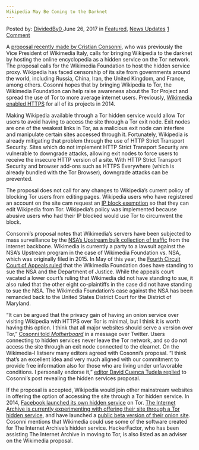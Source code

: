 ```yaml
---
Wikipedia May Be Coming to the Darknet
---
```

<article class="post-listing post-20909 post type-post status-publish format-standard has-post-thumbnail hentry category-deepdot-news category-news-updates tag-coming tag-darknet tag-wikipedia">
    <div class="post-inner">
    <p class="post-meta">
    <span>Posted by: <a href="https://www.deepdotweb.com/author/dividedby0/" title="">DividedBy0 </a></span>
    <span>June 26, 2017</span>
    <span>in <a href="https://www.deepdotweb.com/category/deepdot-news/" rel="category tag">Featured</a>, <a href="https://www.deepdotweb.com/category/news-updates/" rel="category tag">News Updates</a></span>
    <span><a href="https://www.deepdotweb.com/2017/06/26/wikipedia-may-coming-darknet/#comments">1 Comment</a></span>
    </p>
    <div class="clear"></div>
    <div class="entry">
    <p>A <a href="https://meta.wikimedia.org/wiki/Grants:IdeaLab/A_Tor_Onion_Service_for_Wikipedia">proposal recently made by Cristian Consonni</a>, who was previously the Vice President of Wikimedia Italy, calls for bringing Wikipedia to the darknet by hosting the online encyclopedia as a hidden service on the Tor network. The proposal calls for the Wikimedia Foundation to host the hidden service proxy. Wikipedia has faced censorship of its site from governments around the world, including Russia, China, Iran, the United Kingdom, and France, among others. Cosonni hopes that by bringing Wikipedia to Tor, the Wikimedia Foundation can help raise awareness about the Tor Project and spread the use of Tor to more average internet users. Previously, <a href="https://policy.wikimedia.org/stopsurveillance/">Wikimedia enabled HTTPS</a> for all of its projects in 2014.</p>
    <p>Making Wikipedia available through a Tor hidden service would allow Tor users to avoid having to access the site through a Tor exit node. Exit nodes are one of the weakest links in Tor, as a malicious exit node can interfere and manipulate certain sites accessed through it. Fortunately, Wikipedia is already mitigating that problem through the use of HTTP Strict Transport Security. Sites which do not implement HTTP Strict Transport Security are vulnerable to downgrade attacks, allowing exit nodes to force users to receive the insecure HTTP version of a site. With HTTP Strict Transport Security and browser add-ons such as HTTPS Everywhere (which is already bundled with the Tor Browser), downgrade attacks can be prevented.</p>
    <p>The proposal does not call for any changes to Wikipedia&#8217;s current policy of blocking Tor users from editing pages. Wikipedia users who have registered an account on the site cam request an <a href="https://meta.wikimedia.org/wiki/NOP#Exceptions">IP block exemption</a> so that they can edit Wikipedia from Tor. Wikipedia&#8217;s policy was implemented because abusive users who had their IP blocked would use Tor to circumvent the block.</p>
    <p>Consonni&#8217;s proposal notes that Wikimedia&#8217;s servers have been subjected to mass surveillance by the <a href="https://www.deepdotweb.com/2017/05/14/nsa-claims-to-curtail-upstream-surveillance/">NSA&#8217;s Upstream bulk collection of traffic</a> from the internet backbone. Wikimedia is currently a party to a lawsuit against the NSA&#8217;s Upstream program in the case of Wikimedia Foundation vs. NSA, which was originally filed in 2015. In May of this year, the <a href="https://blog.wikimedia.org/2017/05/23/wikimedia-nsa-appeal-standing/">Fourth Circuit Court of Appeals ruled</a> that the Wikimedia Foundation does have standing to sue the NSA and the Department of Justice. While the appeals court vacated a lower court&#8217;s ruling that Wikimedia did not have standing to sue, it also ruled that the other eight co-plaintiffs in the case did not have standing to sue the NSA. The Wikimedia Foundation&#8217;s case against the NSA has been remanded back to the United States District Court for the District of Maryland.</p>
    <p>“It can be argued that the privacy gain of having an onion service over visiting Wikipedia with HTTPS over Tor is minimal, but I think it is worth having this option. I think that all major websites should serve a version over Tor,” <a href="https://motherboard.vice.com/en_us/article/wikipedians-want-to-to-put-wikipedia-on-the-dark-web">Cosonni told </a><a href="https://motherboard.vice.com/en_us/article/wikipedians-want-to-to-put-wikipedia-on-the-dark-web"><em>Motherboard</em></a> in a message over Twitter. Users connecting to hidden services never leave the Tor network, and so do not access the site through an exit node connected to the clearnet. On the Wikimedia-l listserv many editors agreed with Cosonni&#8217;s proposal. “I think that&#8217;s an excellent idea and very much aligned with our commitment to provide free information also for those who are living under unfavorable conditions. I personally endorse it,” <a href="https://lists.wikimedia.org/pipermail/wikimedia-l/2017-June/087709.html">editor David Cuenca Tudela replied</a> to Cosonni&#8217;s post revealing the hidden services proposal.</p>
    <p>If the proposal is accepted, Wikipedia would join other mainstream websites in offering the option of accessing the site through a Tor hidden service. In 2014, <a href="https://www.deepdotweb.com/2015/11/03/facebook-to-help-tor-project-getting-official-recognition-for-onion-addresses/">Facebook launched its own hidden service</a> on Tor. <a href="http://www.hackerfactor.com/blog/index.php?/archives/750-Freedom-of-Information.html">The Internet Archive is currently experimenting with offering their site through a Tor hidden service</a>, and have launched a <a href="http://archivecrfip2lpi.onion/">public beta version of their onion site</a>. Cosonni mentions that Wikimedia could use some of the software created for The Internet Archive&#8217;s hidden service. HackerFactor, who has been assisting The Internet Archive in moving to Tor, is also listed as an adviser on the Wikimedia proposal.</p>
    </div>
    <span style="display:none"><a href="https://www.deepdotweb.com/tag/coming/" rel="tag">coming</a> <a href="https://www.deepdotweb.com/tag/darknet/" rel="tag">darknet</a> <a href="https://www.deepdotweb.com/tag/wikipedia/" rel="tag">wikipedia</a></span> <span style="display:none" class="updated">2017-06-26</span>
    <div style="display:none" class="vcard author" itemprop="author" itemscope itemtype="http://schema.org/Person"><strong class="fn" itemprop="name"><a href="https://www.deepdotweb.com/author/dividedby0/" title="Posts by DividedBy0" rel="author">DividedBy0</a></strong></div>
    </div>
</article>

